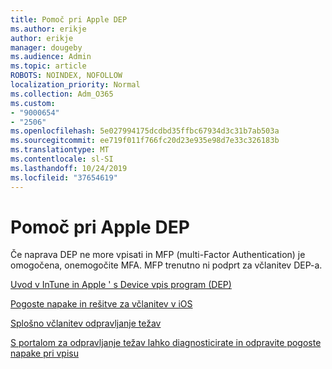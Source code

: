 ```yaml
---
title: Pomoč pri Apple DEP
ms.author: erikje
author: erikje
manager: dougeby
ms.audience: Admin
ms.topic: article
ROBOTS: NOINDEX, NOFOLLOW
localization_priority: Normal
ms.collection: Adm_O365
ms.custom:
- "9000654"
- "2506"
ms.openlocfilehash: 5e027994175dcdbd35ffbc67934d3c31b7ab503a
ms.sourcegitcommit: ee719f011f766fc20d23e935e98d7e33c326183b
ms.translationtype: MT
ms.contentlocale: sl-SI
ms.lasthandoff: 10/24/2019
ms.locfileid: "37654619"
---
```

# <a name="help-with-apple-dep"></a>Pomoč pri Apple DEP

Če naprava DEP ne more vpisati in MFP (multi-Factor Authentication) je omogočena, onemogočite MFA. MFP trenutno ni podprt za včlanitev DEP-a.

[Uvod v InTune in Apple ' s Device vpis program (DEP)](https://docs.microsoft.com/intune/enrollment/device-enrollment-program-enroll-ios)

[Pogoste napake in rešitve za včlanitev v iOS](https://docs.microsoft.com/intune/enrollment/troubleshoot-ios-enrollment-errors)

[Splošno včlanitev odpravljanje težav](https://docs.microsoft.com/intune/enrollment/troubleshoot-device-enrollment-in-intune)

[S portalom za odpravljanje težav lahko diagnosticirate in odpravite pogoste napake pri vpisu](https://docs.microsoft.com/intune/fundamentals/help-desk-operators)


